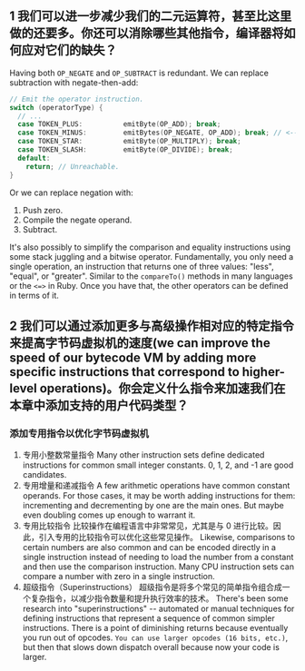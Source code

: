 ## 1 我们可以进一步减少我们的二元运算符，甚至比这里做的还要多。你还可以消除哪些其他指令，编译器将如何应对它们的缺失？

Having both `OP_NEGATE` and `OP_SUBTRACT` is redundant. We can replace subtraction with negate-then-add:

```c
// Emit the operator instruction.
switch (operatorType) {
  // ...
  case TOKEN_PLUS:          emitByte(OP_ADD); break;
  case TOKEN_MINUS:         emitBytes(OP_NEGATE, OP_ADD); break; // <--
  case TOKEN_STAR:          emitByte(OP_MULTIPLY); break;
  case TOKEN_SLASH:         emitByte(OP_DIVIDE); break;
  default:
    return; // Unreachable.
}
```

Or we can replace negation with:

1. Push zero.
2. Compile the negate operand.
3. Subtract.

It's also possibly to simplify the comparison and equality instructions using some stack juggling and a bitwise operator. Fundamentally, you only need a single operation, an instruction that returns one of three values: "less", "equal", or "greater". Similar to the `compareTo()` methods in many languages or the `<=>` in Ruby. Once you have that, the other operators can be defined in terms of it.

## 2 我们可以通过添加更多与高级操作相对应的特定指令来提高字节码虚拟机的速度(we can improve the speed of our bytecode VM by adding more specific instructions that correspond to higher-level operations)。你会定义什么指令来加速我们在本章中添加支持的用户代码类型？

### 添加专用指令以优化字节码虚拟机

1. 专用小整数常量指令
   Many other instruction sets define dedicated instructions for common small integer constants. 0, 1, 2, and -1 are good candidates.
2. 专用增量和递减指令
   A few arithmetic operations have common constant operands. For those cases, it may be worth adding instructions for them: incrementing and decrementing by one are the main ones. But maybe even doubling comes up enough to warrant it.
3. 专用比较指令
   比较操作在编程语言中非常常见，尤其是与 0 进行比较。因此，引入专用的比较指令可以优化这些常见操作。
   Likewise, comparisons to certain numbers are also common and can be encoded directly in a single instruction instead of needing to load the number from a constant and then use the comparison instruction. Many CPU instruction sets can compare a number with zero in a single instruction.
4. 超级指令（Superinstructions）
   超级指令是将多个常见的简单指令组合成一个复杂指令，以减少指令数量和提升执行效率的技术。
   There's been some research into "superinstructions" -- automated or manual techniques for defining instructions that represent a sequence of common simpler instructions. There is a point of diminishing returns because eventually you run out of opcodes. `You can use larger opcodes (16 bits, etc.)`, but then that slows down dispatch overall because now your code is larger.
